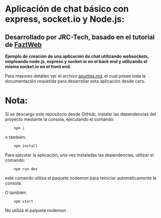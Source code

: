 # Aplicación de chat básico con express, socket.io y Node.js:
## Desarrollado por JRC-Tech, basado en el tutorial de [FaztWeb](https://www.youtube.com/watch?v=0wqteZNqruc&ab_channel=Fazt)

**Ejemplo de creación de una aplicación de chat utilizando websockets, empleando node.js, express y socket.io en el back end y utilizando el mismo socket.io en el front end.**

Para mayores detalles ver el archivo [apuntes.md](https://github.com/jrctech/socketio_server/blob/master/apuntes.md), el cual posee toda la documentación requerida para desarrollar esta aplicación desde cero.

# Nota:
Si se descarga este repositorio desde GitHub, instalar las dependencias del proyecto mediante la consola, ejecutando el comando:

        npm i

o también:

        npm install

Para ejecutar la aplicación, una vez instaladas las dependencias, utilizar el comando:

        npm run dev

este comando utiliza el paquete nodemon para reiniciar automáticamente la consola.

O también:

        npm start

No utiliza el paquete nodemon

